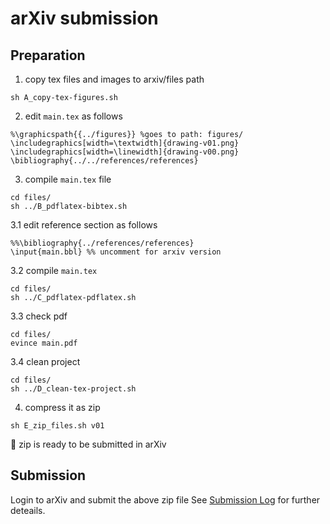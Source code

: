 # arXiv submission
## Preparation
1. copy tex files and images to arxiv/files path
```
sh A_copy-tex-figures.sh
```

2. edit `main.tex` as follows
```
%\graphicspath{{../figures}} %goes to path: figures/
\includegraphics[width=\textwidth]{drawing-v01.png}
\includegraphics[width=\linewidth]{drawing-v00.png}
\bibliography{../../references/references}
```

3. compile `main.tex` file
```
cd files/
sh ../B_pdflatex-bibtex.sh
```
3.1 edit reference section as follows
```
%%\bibliography{../references/references}
\input{main.bbl} %% uncomment for arxiv version
```

3.2 compile `main.tex`
```
cd files/
sh ../C_pdflatex-pdflatex.sh
```

3.3 check pdf 
```
cd files/
evince main.pdf
```

3.4 clean project 
```
cd files/
sh ../D_clean-tex-project.sh
```

4. compress it as zip 
```
sh E_zip_files.sh v01
```

:tada: zip is ready to be submitted in arXiv


## Submission
Login to arXiv and submit the above zip file
See [Submission Log](SubmissionLog.md) for further deteails.

